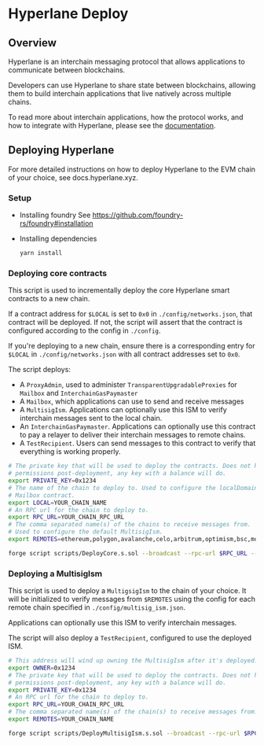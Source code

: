 # Hyperlane Deploy

## Overview

Hyperlane is an interchain messaging protocol that allows applications to communicate between blockchains.

Developers can use Hyperlane to share state between blockchains, allowing them to build interchain applications that live natively across multiple chains.

To read more about interchain applications, how the protocol works, and how to integrate with Hyperlane, please see the [documentation](https://docs.hyperlane.xyz/).

## Deploying Hyperlane

For more detailed instructions on how to deploy Hyperlane to the EVM chain of your choice, see docs.hyperlane.xyz.

### Setup

- Installing foundry
  See https://github.com/foundry-rs/foundry#installation

- Installing dependencies

  ```bash
  yarn install
  ```

### Deploying core contracts

This script is used to incrementally deploy the core Hyperlane smart contracts to a new chain.

If a contract address for `$LOCAL` is set to `0x0` in `./config/networks.json`, that contract will be deployed. If not, the script will assert that the contract is configured according to the config in `./config`.

If you're deploying to a new chain, ensure there is a corresponding entry for `$LOCAL` in `./config/networks.json` with all contract addresses set to `0x0`.

The script deploys:

- A `ProxyAdmin`, used to administer `TransparentUpgradableProxies` for `Mailbox` and `InterchainGasPaymaster`
- A `Mailbox`, which applications can use to send and receive messages
- A `MultisigIsm`. Applications can optionally use this ISM to verify interchain messages sent to the local chain.
- An `InterchainGasPaymaster`. Applications can optionally use this contract to pay a relayer to deliver their interchain messages to remote chains.
- A `TestRecipient`. Users can send messages to this contract to verify that everything is working properly.

```bash
# The private key that will be used to deploy the contracts. Does not have any
# permissions post-deployment, any key with a balance will do.
export PRIVATE_KEY=0x1234
# The name of the chain to deploy to. Used to configure the localDomain for the
# Mailbox contract.
export LOCAL=YOUR_CHAIN_NAME
# An RPC url for the chain to deploy to.
export RPC_URL=YOUR_CHAIN_RPC_URL
# The comma separated name(s) of the chains to receive messages from.
# Used to configure the default MultisigIsm.
export REMOTES=ethereum,polygon,avalanche,celo,arbitrum,optimism,bsc,moonbeam

forge script scripts/DeployCore.s.sol --broadcast --rpc-url $RPC_URL --private-key $PRIVATE_KEY
```

### Deploying a MultisigIsm

This script is used to deploy a `MultigsigIsm` to the chain of your choice. It will be initialized to verify messages from `$REMOTES` using the config for each remote chain specified in `./config/multisig_ism.json`.

Applications can optionally use this ISM to verify interchain messages.

The script will also deploy a `TestRecipient`, configured to use the deployed ISM.

```bash
# This address will wind up owning the MultisigIsm after it's deployed.
export OWNER=0x1234
# The private key that will be used to deploy the contracts. Does not have any
# permissions post-deployment, any key with a balance will do.
export PRIVATE_KEY=0x1234
# An RPC url for the chain to deploy to.
export RPC_URL=YOUR_CHAIN_RPC_URL
# The comma separated name(s) of the chain(s) to receive messages from.
export REMOTES=YOUR_CHAIN_NAME

forge script scripts/DeployMultisigIsm.s.sol --broadcast --rpc-url $RPC_URL --private-key $PRIVATE_KEY
```
